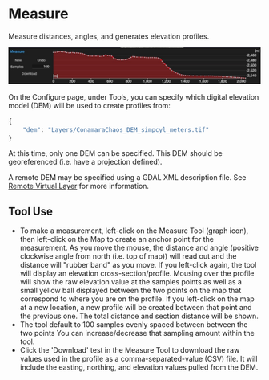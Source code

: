 # Measure

Measure distances, angles, and generates elevation profiles.

![](/documentation/images/Measure_tool.jpg)

On the Configure page, under Tools, you can specify which digital elevation model (DEM) will be used to create profiles from:

```javascript
{
    "dem": "Layers/ConamaraChaos_DEM_simpcyl_meters.tif"
}
```

At this time, only one DEM can be specified. This DEM should be georeferenced (i.e. have a projection defined).

A remote DEM may be specified using a GDAL XML description file. See [Remote Virtual Layer](?page=Remote_Virtual_Layer) for more information.

## Tool Use

- To make a measurement, left-click on the Measure Tool (graph icon), then left-click on the Map to create an anchor point for the measurement. As you move the mouse, the distance and angle (positive clockwise angle from north (i.e. top of map)) will read out and the distance will "rubber band" as you move. If you left-click again, the tool will display an elevation cross-section/profile. Mousing over the profile will show the raw elevation value at the samples points as well as a small yellow ball displayed between the two points on the map that correspond to where you are on the profile. If you left-click on the map at a new location, a new profile will be created between that point and the previous one. The total distance and section distance will be shown.
- The tool default to 100 samples evenly spaced between between the two points You can increase/decrease that sampling amount within the tool.
- Click the 'Download' test in the Measure Tool to download the raw values used in the profile as a comma-separated-value (CSV) file. It will include the easting, northing, and elevation values pulled from the DEM.
